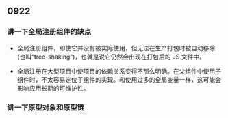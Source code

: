 ## 0922

### 讲一下全局注册组件的缺点

- 全局注册组件，即使它并没有被实际使用，但无法在生产打包时被自动移除 (也叫“tree-shaking”)，也就是说它仍然会出现在打包后的 JS 文件中。

- 全局注册在大型项目中使项目的依赖关系变得不那么明确。在父组件中使用子组件时，不太容易定位子组件的实现。和使用过多的全局变量一样，这可能会影响应用长期的可维护性。

### 讲一下原型对象和原型链

